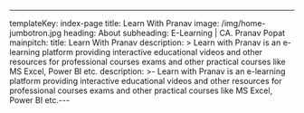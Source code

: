 ---
templateKey: index-page
title: Learn With Pranav
image: /img/home-jumbotron.jpg
heading: About
subheading: E-Learning | CA. Pranav Popat
mainpitch:
  title: Learn With Pranav
  description: >
    Learn with Pranav is an e-learning platform providing interactive educational videos and other resources for professional courses exams and other practical courses like MS Excel, Power BI etc.
description: >-
  Learn with Pranav is an e-learning platform providing interactive educational videos and other resources for professional courses exams and other practical courses like MS Excel, Power BI etc.---
